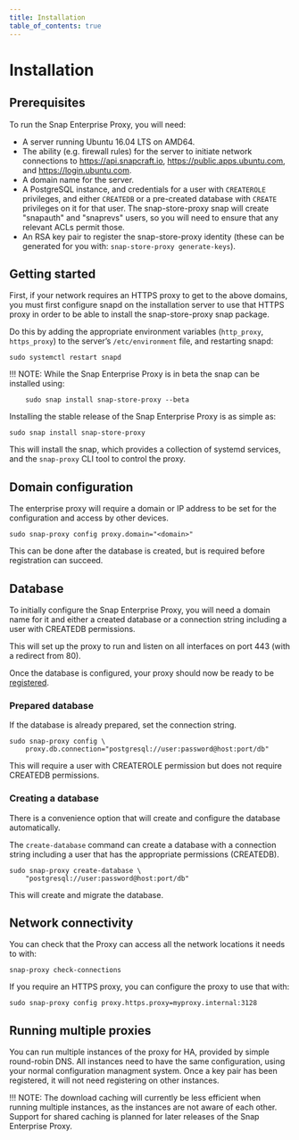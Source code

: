 ```yaml
---
title: Installation
table_of_contents: true
---
```


# Installation

## Prerequisites

To run the Snap Enterprise Proxy, you will need:

* A server running Ubuntu 16.04 LTS on AMD64.
* The ability (e.g. firewall rules) for the server to initiate network
  connections to https://api.snapcraft.io,
  https://public.apps.ubuntu.com, and https://login.ubuntu.com.
* A domain name for the server.
* A PostgreSQL instance, and credentials for a user with `CREATEROLE`
  privileges, and either `CREATEDB` or a pre-created database with `CREATE`
  privileges on it for that user.  The snap-store-proxy snap will create
  "snapauth" and "snaprevs" users, so you will need to ensure that any
  relevant ACLs permit those.
* An RSA key pair to register the snap-store-proxy identity (these can be
  generated for you with: `snap-store-proxy generate-keys`).

## Getting started

First, if your network requires an HTTPS proxy to get to the above
domains, you must first configure snapd on the installation server to
use that HTTPS proxy in order to be able to install the snap-store-proxy snap
package.

Do this by adding the appropriate environment variables (`http_proxy`,
`https_proxy`) to the server’s `/etc/environment` file, and restarting
snapd:

    sudo systemctl restart snapd

!!! NOTE:
    While the Snap Enterprise Proxy is in beta the snap can be installed using:

        sudo snap install snap-store-proxy --beta

Installing the stable release of the Snap Enterprise Proxy is as simple as:

    sudo snap install snap-store-proxy

This will install the snap, which provides a collection of systemd
services, and the `snap-proxy` CLI tool to control the proxy.

## Domain configuration

The enterprise proxy will require a domain or IP address to be set
for the configuration and access by other devices.

    sudo snap-proxy config proxy.domain="<domain>"

This can be done after the database is created, but is required
before registration can succeed.

## Database

To initially configure the Snap Enterprise Proxy, you will need a domain name
for it and either a created database or a connection string including a user
with CREATEDB permissions.

This will set up the proxy to run and listen on all interfaces on port
443 (with a redirect from 80).

Once the database is configured, your proxy should now be
ready to be [registered](register.html).

### Prepared database

If the database is already prepared, set the connection string.

    sudo snap-proxy config \
        proxy.db.connection="postgresql://user:password@host:port/db"

This will require a user with CREATEROLE permission but does not require CREATEDB
permissions.

### Creating a database

There is a convenience option that will create and configure the database
automatically.

The `create-database` command can create a database with a connection string
including a user that has the appropriate permissions (CREATEDB).

    sudo snap-proxy create-database \
        "postgresql://user:password@host:port/db"

This will create and migrate the database.

## Network connectivity

You can check that the Proxy can access all the network locations it
needs to with:

    snap-proxy check-connections

If you require an HTTPS proxy, you can configure the proxy to use that
with:

    sudo snap-proxy config proxy.https.proxy=myproxy.internal:3128


## Running multiple proxies

You can run multiple instances of the proxy for HA, provided by simple
round-robin DNS. All instances need to have the same configuration,
using your normal configuration managment system. Once a key pair has
been registered, it will not need registering on other instances.

!!! NOTE:
    The download caching will currently be less efficient when
    running multiple instances, as the instances are not aware of each
    other. Support for shared caching is planned for later releases of the
    Snap Enterprise Proxy.
